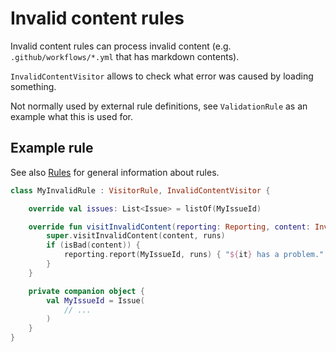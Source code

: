 # Invalid content rules

Invalid content rules can process invalid content (e.g. `.github/workflows/*.yml` that has markdown contents).

`InvalidContentVisitor` allows to check what error was caused by loading something.

Not normally used by external rule definitions, see `ValidationRule` as an example what this is used for.

## Example rule

See also [Rules](index.md) for general information about rules.

```kotlin
class MyInvalidRule : VisitorRule, InvalidContentVisitor {

	override val issues: List<Issue> = listOf(MyIssueId)

	override fun visitInvalidContent(reporting: Reporting, content: InvalidContent) {
		super.visitInvalidContent(content, runs)
		if (isBad(content)) {
			reporting.report(MyIssueId, runs) { "${it} has a problem." }
		}
	}

	private companion object {
		val MyIssueId = Issue(
			// ...
		)
	}
}
```
